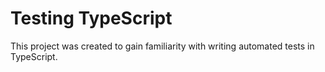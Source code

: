 # Testing TypeScript
This project was created to gain familiarity with writing automated tests in TypeScript.
